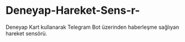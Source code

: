 # Deneyap-Hareket-Sens-r-
Deneyap Kart kullanarak Telegram Bot üzerinden haberleşme sağlıyan hareket sensörü.
